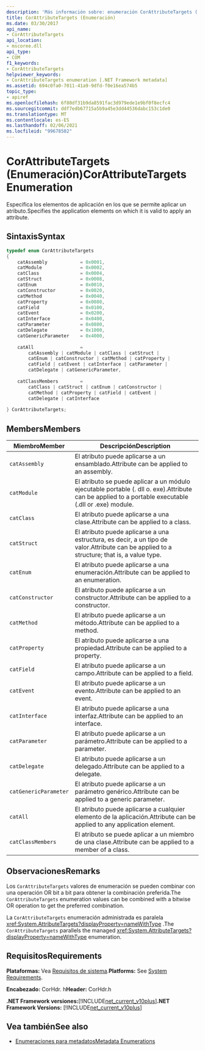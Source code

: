 ```yaml
---
description: 'Más información sobre: enumeración CorAttributeTargets ('
title: CorAttributeTargets (Enumeración)
ms.date: 03/30/2017
api_name:
- CorAttributeTargets
api_location:
- mscoree.dll
api_type:
- COM
f1_keywords:
- CorAttributeTargets
helpviewer_keywords:
- CorAttributeTargets enumeration [.NET Framework metadata]
ms.assetid: 694c0fa0-7011-41a9-9dfd-f0e16ea574b5
topic_type:
- apiref
ms.openlocfilehash: 6f80df31b9da8591fac3d979ede1e9bf0f8ecfc4
ms.sourcegitcommit: ddf7edb67715a5b9a45e3dd44536dabc153c1de0
ms.translationtype: MT
ms.contentlocale: es-ES
ms.lasthandoff: 02/06/2021
ms.locfileid: "99678502"
---
```

# <a name="corattributetargets-enumeration"></a><span data-ttu-id="2d6d2-103">CorAttributeTargets (Enumeración)</span><span class="sxs-lookup"><span data-stu-id="2d6d2-103">CorAttributeTargets Enumeration</span></span>

<span data-ttu-id="2d6d2-104">Especifica los elementos de aplicación en los que se permite aplicar un atributo.</span><span class="sxs-lookup"><span data-stu-id="2d6d2-104">Specifies the application elements on which it is valid to apply an attribute.</span></span>  
  
## <a name="syntax"></a><span data-ttu-id="2d6d2-105">Sintaxis</span><span class="sxs-lookup"><span data-stu-id="2d6d2-105">Syntax</span></span>  
  
```cpp  
typedef enum CorAttributeTargets  
{  
    catAssembly            = 0x0001,  
    catModule              = 0x0002,  
    catClass               = 0x0004,  
    catStruct              = 0x0008,  
    catEnum                = 0x0010,  
    catConstructor         = 0x0020,  
    catMethod              = 0x0040,  
    catProperty            = 0x0080,  
    catField               = 0x0100,  
    catEvent               = 0x0200,  
    catInterface           = 0x0400,  
    catParameter           = 0x0800,  
    catDelegate            = 0x1000,  
    catGenericParameter    = 0x4000,  
  
    catAll                 =
        catAssembly | catModule | catClass | catStruct |
        catEnum | catConstructor | catMethod | catProperty |
        catField | catEvent | catInterface | catParameter |
        catDelegate | catGenericParameter,  
  
    catClassMembers        =
        catClass | catStruct | catEnum | catConstructor |
        catMethod | catProperty | catField | catEvent |
        catDelegate | catInterface  
  
} CorAttributeTargets;  
```  
  
## <a name="members"></a><span data-ttu-id="2d6d2-106">Members</span><span class="sxs-lookup"><span data-stu-id="2d6d2-106">Members</span></span>  
  
|<span data-ttu-id="2d6d2-107">Miembro</span><span class="sxs-lookup"><span data-stu-id="2d6d2-107">Member</span></span>|<span data-ttu-id="2d6d2-108">Descripción</span><span class="sxs-lookup"><span data-stu-id="2d6d2-108">Description</span></span>|  
|------------|-----------------|  
|`catAssembly`|<span data-ttu-id="2d6d2-109">El atributo puede aplicarse a un ensamblado.</span><span class="sxs-lookup"><span data-stu-id="2d6d2-109">Attribute can be applied to an assembly.</span></span>|  
|`catModule`|<span data-ttu-id="2d6d2-110">El atributo se puede aplicar a un módulo ejecutable portable (. dll o. exe).</span><span class="sxs-lookup"><span data-stu-id="2d6d2-110">Attribute can be applied to a portable executable (.dll or .exe) module.</span></span>|  
|`catClass`|<span data-ttu-id="2d6d2-111">El atributo puede aplicarse a una clase.</span><span class="sxs-lookup"><span data-stu-id="2d6d2-111">Attribute can be applied to a class.</span></span>|  
|`catStruct`|<span data-ttu-id="2d6d2-112">El atributo puede aplicarse a una estructura, es decir, a un tipo de valor.</span><span class="sxs-lookup"><span data-stu-id="2d6d2-112">Attribute can be applied to a structure; that is, a value type.</span></span>|  
|`catEnum`|<span data-ttu-id="2d6d2-113">El atributo puede aplicarse a una enumeración.</span><span class="sxs-lookup"><span data-stu-id="2d6d2-113">Attribute can be applied to an enumeration.</span></span>|  
|`catConstructor`|<span data-ttu-id="2d6d2-114">El atributo puede aplicarse a un constructor.</span><span class="sxs-lookup"><span data-stu-id="2d6d2-114">Attribute can be applied to a constructor.</span></span>|  
|`catMethod`|<span data-ttu-id="2d6d2-115">El atributo puede aplicarse a un método.</span><span class="sxs-lookup"><span data-stu-id="2d6d2-115">Attribute can be applied to a method.</span></span>|  
|`catProperty`|<span data-ttu-id="2d6d2-116">El atributo puede aplicarse a una propiedad.</span><span class="sxs-lookup"><span data-stu-id="2d6d2-116">Attribute can be applied to a property.</span></span>|  
|`catField`|<span data-ttu-id="2d6d2-117">El atributo puede aplicarse a un campo.</span><span class="sxs-lookup"><span data-stu-id="2d6d2-117">Attribute can be applied to a field.</span></span>|  
|`catEvent`|<span data-ttu-id="2d6d2-118">El atributo puede aplicarse a un evento.</span><span class="sxs-lookup"><span data-stu-id="2d6d2-118">Attribute can be applied to an event.</span></span>|  
|`catInterface`|<span data-ttu-id="2d6d2-119">El atributo puede aplicarse a una interfaz.</span><span class="sxs-lookup"><span data-stu-id="2d6d2-119">Attribute can be applied to an interface.</span></span>|  
|`catParameter`|<span data-ttu-id="2d6d2-120">El atributo puede aplicarse a un parámetro.</span><span class="sxs-lookup"><span data-stu-id="2d6d2-120">Attribute can be applied to a parameter.</span></span>|  
|`catDelegate`|<span data-ttu-id="2d6d2-121">El atributo puede aplicarse a un delegado.</span><span class="sxs-lookup"><span data-stu-id="2d6d2-121">Attribute can be applied to a delegate.</span></span>|  
|`catGenericParameter`|<span data-ttu-id="2d6d2-122">El atributo puede aplicarse a un parámetro genérico.</span><span class="sxs-lookup"><span data-stu-id="2d6d2-122">Attribute can be applied to a generic parameter.</span></span>|  
|`catAll`|<span data-ttu-id="2d6d2-123">El atributo puede aplicarse a cualquier elemento de la aplicación.</span><span class="sxs-lookup"><span data-stu-id="2d6d2-123">Attribute can be applied to any application element.</span></span>|  
|`catClassMembers`|<span data-ttu-id="2d6d2-124">El atributo se puede aplicar a un miembro de una clase.</span><span class="sxs-lookup"><span data-stu-id="2d6d2-124">Attribute can be applied to a member of a class.</span></span>|  
  
## <a name="remarks"></a><span data-ttu-id="2d6d2-125">Observaciones</span><span class="sxs-lookup"><span data-stu-id="2d6d2-125">Remarks</span></span>  

 <span data-ttu-id="2d6d2-126">Los `CorAttributeTargets` valores de enumeración se pueden combinar con una operación OR bit a bit para obtener la combinación preferida.</span><span class="sxs-lookup"><span data-stu-id="2d6d2-126">The `CorAttributeTargets` enumeration values can be combined with a bitwise OR operation to get the preferred combination.</span></span>  
  
 <span data-ttu-id="2d6d2-127">La `CorAttributeTargets` enumeración administrada es paralela <xref:System.AttributeTargets?displayProperty=nameWithType> .</span><span class="sxs-lookup"><span data-stu-id="2d6d2-127">The `CorAttributeTargets` parallels the managed <xref:System.AttributeTargets?displayProperty=nameWithType> enumeration.</span></span>  
  
## <a name="requirements"></a><span data-ttu-id="2d6d2-128">Requisitos</span><span class="sxs-lookup"><span data-stu-id="2d6d2-128">Requirements</span></span>  

 <span data-ttu-id="2d6d2-129">**Plataformas:** Vea [Requisitos de sistema](../../get-started/system-requirements.md).</span><span class="sxs-lookup"><span data-stu-id="2d6d2-129">**Platforms:** See [System Requirements](../../get-started/system-requirements.md).</span></span>  
  
 <span data-ttu-id="2d6d2-130">**Encabezado:** CorHdr. h</span><span class="sxs-lookup"><span data-stu-id="2d6d2-130">**Header:** CorHdr.h</span></span>  
  
 <span data-ttu-id="2d6d2-131">**.NET Framework versiones:**[!INCLUDE[net_current_v10plus](../../../../includes/net-current-v10plus-md.md)]</span><span class="sxs-lookup"><span data-stu-id="2d6d2-131">**.NET Framework Versions:** [!INCLUDE[net_current_v10plus](../../../../includes/net-current-v10plus-md.md)]</span></span>  
  
## <a name="see-also"></a><span data-ttu-id="2d6d2-132">Vea también</span><span class="sxs-lookup"><span data-stu-id="2d6d2-132">See also</span></span>

- [<span data-ttu-id="2d6d2-133">Enumeraciones para metadatos</span><span class="sxs-lookup"><span data-stu-id="2d6d2-133">Metadata Enumerations</span></span>](metadata-enumerations.md)
